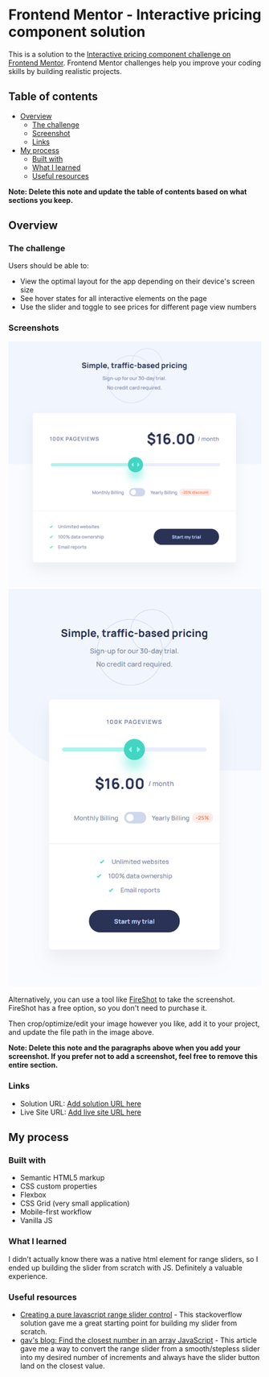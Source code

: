# Frontend Mentor - Interactive pricing component solution

This is a solution to the [Interactive pricing component challenge on Frontend Mentor](https://www.frontendmentor.io/challenges/interactive-pricing-component-t0m8PIyY8). Frontend Mentor challenges help you improve your coding skills by building realistic projects.

## Table of contents

- [Overview](#overview)
  - [The challenge](#the-challenge)
  - [Screenshot](#screenshot)
  - [Links](#links)
- [My process](#my-process)
  - [Built with](#built-with)
  - [What I learned](#what-i-learned)
  - [Useful resources](#useful-resources)

**Note: Delete this note and update the table of contents based on what sections you keep.**

## Overview

### The challenge

Users should be able to:

- View the optimal layout for the app depending on their device's screen size
- See hover states for all interactive elements on the page
- Use the slider and toggle to see prices for different page view numbers

### Screenshots

![](./screenshot-desktop.png)
![](./screenshot-mobile.png)

Alternatively, you can use a tool like [FireShot](https://getfireshot.com/) to take the screenshot. FireShot has a free option, so you don't need to purchase it.

Then crop/optimize/edit your image however you like, add it to your project, and update the file path in the image above.

**Note: Delete this note and the paragraphs above when you add your screenshot. If you prefer not to add a screenshot, feel free to remove this entire section.**

### Links

- Solution URL: [Add solution URL here](https://your-solution-url.com)
- Live Site URL: [Add live site URL here](https://your-live-site-url.com)

## My process

### Built with

- Semantic HTML5 markup
- CSS custom properties
- Flexbox
- CSS Grid (very small application)
- Mobile-first workflow
- Vanilla JS

### What I learned

I didn't actually know there was a native html element for range sliders, so I ended up building the slider from scratch with JS. Definitely a valuable experience.

### Useful resources

- [Creating a pure lavascript range slider control](https://stackoverflow.com/questions/41068428/creating-a-pure-javascript-range-slider-control) - This stackoverflow solution gave me a great starting point for building my slider from scratch.
- [gav's blog: Find the closest number in an array JavaScript](https://www.gavsblog.com/blog/find-closest-number-in-array-javascript) - This article gave me a way to convert the range slider from a smooth/stepless slider into my desired number of increments and always have the slider button land on the closest value.
